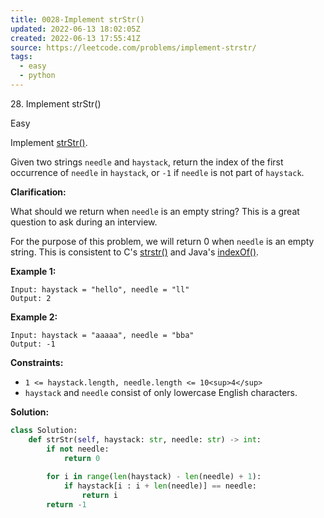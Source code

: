 ```yaml
---
title: 0028-Implement strStr()
updated: 2022-06-13 18:02:05Z
created: 2022-06-13 17:55:41Z
source: https://leetcode.com/problems/implement-strstr/
tags:
  - easy
  - python
---
```


28\. Implement strStr()

Easy

Implement [strStr()](http://www.cplusplus.com/reference/cstring/strstr/).

Given two strings `needle` and `haystack`, return the index of the first occurrence of `needle` in `haystack`, or `-1` if `needle` is not part of `haystack`.

**Clarification:**

What should we return when `needle` is an empty string? This is a great question to ask during an interview.

For the purpose of this problem, we will return 0 when `needle` is an empty string. This is consistent to C's [strstr()](http://www.cplusplus.com/reference/cstring/strstr/) and Java's [indexOf()](https://docs.oracle.com/javase/7/docs/api/java/lang/String.html#indexOf%28java.lang.String%29).

**Example 1:**

```
Input: haystack = "hello", needle = "ll"
Output: 2

```

**Example 2:**

```
Input: haystack = "aaaaa", needle = "bba"
Output: -1

```

**Constraints:**

- `1 <= haystack.length, needle.length <= 10<sup>4</sup>`
- `haystack` and `needle` consist of only lowercase English characters.

**Solution:**
```python
class Solution:
    def strStr(self, haystack: str, needle: str) -> int:
        if not needle:
            return 0
        
        for i in range(len(haystack) - len(needle) + 1):
            if haystack[i : i + len(needle)] == needle:
                return i
        return -1
```
